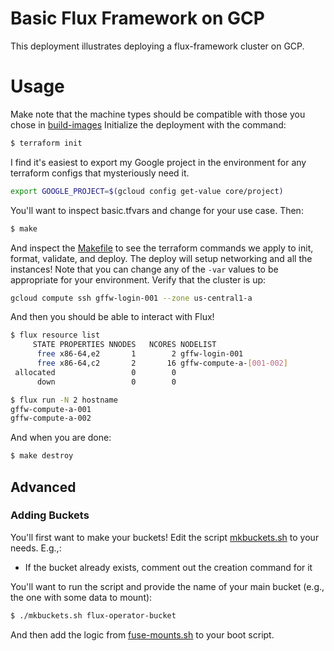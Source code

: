 # Basic Flux Framework on GCP

This deployment illustrates deploying a flux-framework cluster on GCP.

# Usage

Make note that the machine types should be compatible with those you chose in [build-images](../../build-images)
Initialize the deployment with the command:

```bash
$ terraform init
```

I find it's easiest to export my Google project in the environment for any terraform configs
that mysteriously need it.

```bash
export GOOGLE_PROJECT=$(gcloud config get-value core/project)
```

You'll want to inspect basic.tfvars and change for your use case. Then:

```bash
$ make
```

And inspect the [Makefile](Makefile) to see the terraform commands we apply
to init, format, validate, and deploy. The deploy will setup networking and all the instances! Note that
you can change any of the `-var` values to be appropriate for your environment.
Verify that the cluster is up:

```bash
gcloud compute ssh gffw-login-001 --zone us-central1-a
```

And then you should be able to interact with Flux!

```bash
$ flux resource list
     STATE PROPERTIES NNODES   NCORES NODELIST
      free x86-64,e2       1        2 gffw-login-001
      free x86-64,c2       2       16 gffw-compute-a-[001-002]
 allocated                 0        0 
      down                 0        0 
```
```bash
$ flux run -N 2 hostname
gffw-compute-a-001
gffw-compute-a-002
```

And when you are done:

```bash
$ make destroy
```

## Advanced

### Adding Buckets

You'll first want to make your buckets! Edit the script [mkbuckets.sh](mkbuckets.sh)
to your needs. E.g.,:

 - If the bucket already exists, comment out the creation command for it

You'll want to run the script and provide the name of your main bucket (e.g.,
the one with some data to mount):

```bash
$ ./mkbuckets.sh flux-operator-bucket
```

And then add the logic from [fuse-mounts.sh](fuse-mounts.sh) to your boot script.
 
